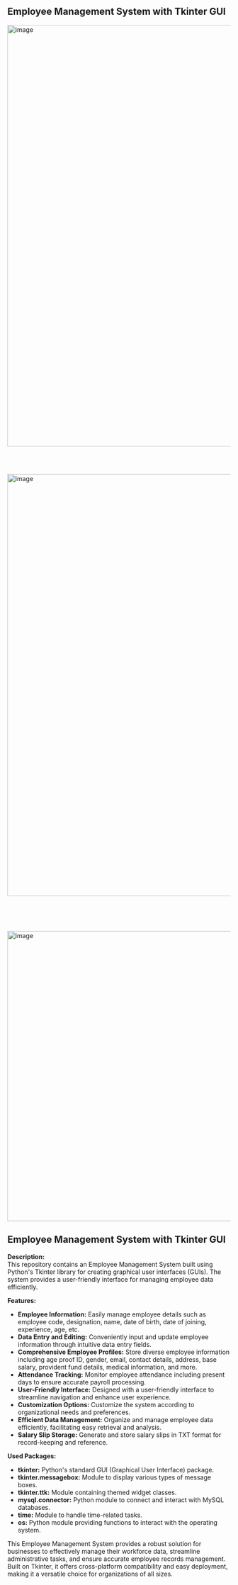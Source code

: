 ## Employee Management System with Tkinter GUI

<img width="952" alt="image" src="https://github.com/Snowil-tuscano/Employee-Management-System/assets/103951058/764e03fc-d8ff-4e1f-85dd-5d288ecdc7d7">

<br><br>

<img width="953" alt="image" src="https://github.com/Snowil-tuscano/Employee-Management-System/assets/103951058/182cdb32-500a-4c07-a996-749954f3eb16">

<br><br><br>


<img width="655" alt="image" src="https://github.com/Snowil-tuscano/Employee-Management-System/assets/103951058/c8f79a29-c8ba-4148-965e-989bb830959c">

<br>

## Employee Management System with Tkinter GUI

**Description:**  
This repository contains an Employee Management System built using Python's Tkinter library for creating graphical user interfaces (GUIs). The system provides a user-friendly interface for managing employee data efficiently.


**Features:**
- **Employee Information:** Easily manage employee details such as employee code, designation, name, date of birth, date of joining, experience, age, etc.
- **Data Entry and Editing:** Conveniently input and update employee information through intuitive data entry fields.
- **Comprehensive Employee Profiles:** Store diverse employee information including age proof ID, gender, email, contact details, address, base salary, provident fund details, medical information, and more.
- **Attendance Tracking:** Monitor employee attendance including present days to ensure accurate payroll processing.
- **User-Friendly Interface:** Designed with a user-friendly interface to streamline navigation and enhance user experience.
- **Customization Options:** Customize the system according to organizational needs and preferences.
- **Efficient Data Management:** Organize and manage employee data efficiently, facilitating easy retrieval and analysis.
- **Salary Slip Storage:** Generate and store salary slips in TXT format for record-keeping and reference.


**Used Packages:**
- **tkinter:** Python's standard GUI (Graphical User Interface) package.
- **tkinter.messagebox:** Module to display various types of message boxes.
- **tkinter.ttk:** Module containing themed widget classes.
- **mysql.connector:** Python module to connect and interact with MySQL databases.
- **time:** Module to handle time-related tasks.
- **os:** Python module providing functions to interact with the operating system.

This Employee Management System provides a robust solution for businesses to effectively manage their workforce data, streamline administrative tasks, and ensure accurate employee records management. Built on Tkinter, it offers cross-platform compatibility and easy deployment, making it a versatile choice for organizations of all sizes.
